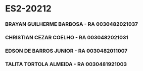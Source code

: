 # ES2-20212

### BRAYAN GUILHERME BARBOSA - RA	0030482021037
### CHRISTIAN CEZAR COELHO - RA 0030482021031
### EDSON DE BARROS JUNIOR - RA 0030482011007
### TALITA TORTOLA ALMEIDA - RA 0030481921003
